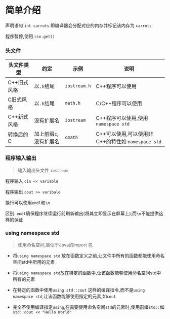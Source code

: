 # 简单介绍

声明语句 `int carrots` 即编译器会分配对应的内存并标记该内存为 `carrots`

程序暂停,使用 `cin.get()`

### 头文件

| 头文件类型  | 约定                   | 示例         | 说明                                              |
| ----------- | ---------------------- | ------------ | ------------------------------------------------- |
| C++旧式风格 | 以`.h`结尾             | `iostream.h` | C++程序可以使用                                   |
| C旧式风格   | 以`.h`结尾             | `math.h`     | C/C++程序可以使用                                 |
| C++新式风格 | 没有扩展名             | `iostream`   | C++程序可以使用,使用 `namespace std`              |
| 转换后的C   | 加上前缀`c`,没有扩展名 | `cmath`      | C++可以使用,可以使用非C++的特性如:`namespace std` |



### 程序输入输出

> 输入输出头文件 `iostream`

程序输入 `cin << variable`

程序输出 `cout >> varibale`

换行可以使用`endl`和`\n`

区别: `endl`确保程序继续运行前刷新输出(将其立即显示在屏幕上);而`\n`不能提供这样的保证

### using namespace std

> 使用命名空间,类似于Java的import 包

- 将`using namespace std` 放在函数定义之前,让文件中所有的函数都能使用命名空间std中所用的元素

- 将`using namespace std`放在特定的函数中,让该函数能够使用命名空间std中所有的元素

- 在特定的函数中使用`using std::cout` 这样的编译指令,而不是`using namespace std`,让该函数能够使用指定的元素,如`cout`

- 完全不使用编译指定`using`,在需要使用命名空间`std`的元素时,使用前缀`std::`如`std::cout << "Hello World"`

  




